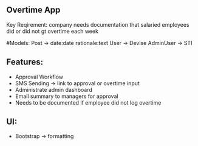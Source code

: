 ## Overtime App

Key Reqirement: company needs documentation that salaried employees did or did not gt overtime each week


#Models:
Post -> date:date rationale:text
User -> Devise
AdminUser -> STI

## Features:
- Approval Workflow
- SMS Sending -> link to approval or overtime input
- Administrate admin dashboard
- Email summary to managers for approval
- Needs to be documented if employee did not log overtime


## UI:
- Bootstrap -> formatting






